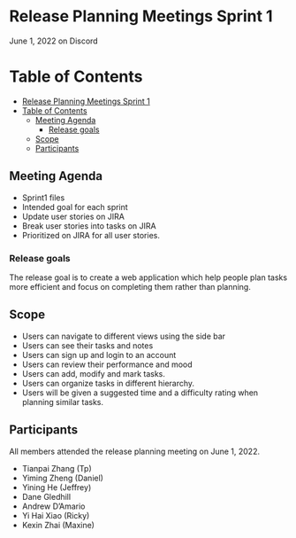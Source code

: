 # Release Planning Meetings Sprint 1
June 1, 2022 on Discord


# Table of Contents
- [Release Planning Meetings Sprint 1](#release-planning-meetings-sprint-1)
- [Table of Contents](#table-of-contents)
  - [Meeting Agenda](#meeting-agenda)
    - [Release goals](#release-goals)
  - [Scope](#scope)
  - [Participants](#participants)

## Meeting Agenda 

- Sprint1 files
- Intended goal for each sprint
- Update user stories on JIRA
- Break user stories into tasks on JIRA
- Prioritized on JIRA for all user stories.

### Release goals

The release goal is to create a web application which help people plan tasks more efficient and focus on completing them rather than planning. 

## Scope 

- Users can navigate to different views using the side bar
- Users can see their tasks and notes 
- Users can sign up and login to an account
- Users can review their performance and mood
- Users can add, modify and mark tasks.
- Users can organize tasks in different hierarchy.
- Users will be given a suggested time and a difficulty rating when planning similar tasks.

## Participants

All  members attended the release planning meeting on June 1, 2022.

- Tianpai Zhang (Tp)  
- Yiming Zheng (Daniel)  
- Yining He (Jeffrey)  
- Dane Gledhill  
- Andrew D’Amario  
- Yi Hai Xiao (Ricky)
- Kexin Zhai (Maxine)

